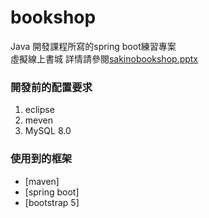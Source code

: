 

# bookshop

Java 開發課程所寫的spring boot練習專案<br />
虛擬線上書城
詳情請參閱[sakinobookshop.pptx](https://github.com/Jerry704/bookshop/blob/main/sakinobookshop.pptx)


### 開發前的配置要求

1. eclipse
2. meven
3. MySQL 8.0


### 使用到的框架

- [maven]
- [spring boot]
- [bootstrap 5]



